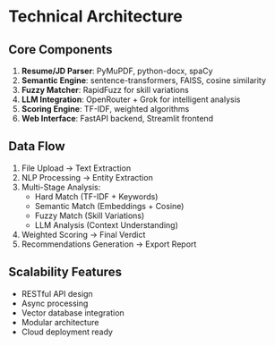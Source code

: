 # Technical Architecture

## Core Components
1. **Resume/JD Parser**: PyMuPDF, python-docx, spaCy
2. **Semantic Engine**: sentence-transformers, FAISS, cosine similarity
3. **Fuzzy Matcher**: RapidFuzz for skill variations
4. **LLM Integration**: OpenRouter + Grok for intelligent analysis
5. **Scoring Engine**: TF-IDF, weighted algorithms
6. **Web Interface**: FastAPI backend, Streamlit frontend

## Data Flow
1. File Upload → Text Extraction
2. NLP Processing → Entity Extraction  
3. Multi-Stage Analysis:
   - Hard Match (TF-IDF + Keywords)
   - Semantic Match (Embeddings + Cosine)
   - Fuzzy Match (Skill Variations)
   - LLM Analysis (Context Understanding)
4. Weighted Scoring → Final Verdict
5. Recommendations Generation → Export Report

## Scalability Features
- RESTful API design
- Async processing
- Vector database integration
- Modular architecture
- Cloud deployment ready
